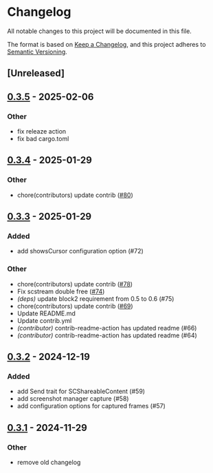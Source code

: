 # Changelog

All notable changes to this project will be documented in this file.

The format is based on [Keep a Changelog](https://keepachangelog.com/en/1.0.0/),
and this project adheres to [Semantic Versioning](https://semver.org/spec/v2.0.0.html).

## [Unreleased]

## [0.3.5](https://github.com/doom-fish/screencapturekit-rs/compare/v0.3.4...v0.3.5) - 2025-02-06

### Other

- fix releaze action
- fix bad cargo.toml

## [0.3.4](https://github.com/doom-fish/screencapturekit-rs/compare/v0.3.3...v0.3.4) - 2025-01-29

### Other

- chore(contributors) update contrib ([#80](https://github.com/doom-fish/screencapturekit-rs/pull/80))

## [0.3.3](https://github.com/doom-fish/screencapturekit-rs/compare/v0.3.2...v0.3.3) - 2025-01-29

### Added

- add showsCursor configuration option (#72)

### Other

- chore(contributors) update contrib ([#78](https://github.com/doom-fish/screencapturekit-rs/pull/78))
- Fix scstream double free ([#74](https://github.com/doom-fish/screencapturekit-rs/pull/74))
- *(deps)* update block2 requirement from 0.5 to 0.6 (#75)
- chore(contributors) update contrib ([#69](https://github.com/doom-fish/screencapturekit-rs/pull/69))
- Update README.md
- Update contrib.yml
- *(contributor)* contrib-readme-action has updated readme (#66)
- *(contributor)* contrib-readme-action has updated readme (#64)

## [0.3.2](https://github.com/doom-fish/screencapturekit-rs/compare/v0.3.1...v0.3.2) - 2024-12-19

### Added

- add Send trait for SCShareableContent (#59)
- add screenshot manager capture (#58)
- add configuration options for captured frames (#57)

## [0.3.1](https://github.com/doom-fish/screencapturekit-rs/compare/v0.3.0...v0.3.1) - 2024-11-29

### Other

- remove old changelog
